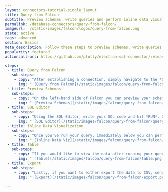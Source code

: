 ```yaml
---
layout: connectors-tutorial-single_layout
title: Query from Falcon
subtitle: Preview schemas, write queries and perform inline data visualization with Falcon.
permalink: /database-connectors/query-from-falcon/
imageurl:  /static/images/falcon/logos/query-from-falcon.png
state: active
tags: advanced
section: Basics
meta_description: Follow these steps to preview schemas, write queries and perform inline data visualization with Falcon
popularity: featured
actioncall-url: https://github.com/plotly/electron-sql-connector/releases

steps:
 - title: Query from Falcon
   sub-steps:
    - copy: "After establishing a connection, simply navigate to the *QUERY*. Here, you have the ability to preview schemas, write (with auto-complete) and run queries and perform inline data visualization."
      img: "![Query from Falcon](/static/images/falcon/query-from-falcon/query-from-falcon.png)"
 - title: Preview Schemas
   sub-steps:
    - copy: "On the left-hand side of Falcon you can preview your schemas."
      img: "![Preview Schemas](/static/images/falcon/query-from-falcon/preview-schema.png)"
 - title: SQL Editor
   sub-steps:
    - copy: "Using the SQL Editor, write your SQL code and hit *RUN*. Once completed you have the option of hiding the editor."
      img: "![SQL Editor](/static/images/falcon/query-from-falcon/query-from-falcon.png)"
 - title: Inline Data Visualization
   sub-steps:
    - copy: "Once you've run your query, immediately below you can perform inline data visualization with the minimal drag-and-drop interface. Simply pick your chart type and drag the variables to the appropriate axis. If you're looking to create something a little more advanced, consider using [Query from Plotly](/database-connectors/query-from-plotly/)."
      img: "![Inline Data Viz](/static/images/falcon/query-from-falcon/inline-data-viz.png)"
 - title: Table
   sub-steps:
    - copy: "If you would like to view the data after running your query, navigate to *TABLE*."
      img: "![Table](/static/images/falcon/query-from-falcon/table.png)"
 - title: Export
   sub-steps:
    - copy: "Lastly, if you want to either export the data to CSV, send the data plot.ly (Chart Studio), or send you chart to plot.ly (Chart Studio), click the EXPORT option."
      img: "![Export](/static/images/falcon/query-from-falcon/export.png)"

---
```

